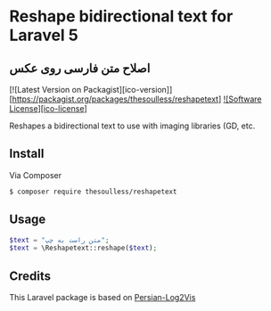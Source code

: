 # Reshape bidirectional text for Laravel 5
## اصلاح متن فارسی روی عکس


[![Latest Version on Packagist][ico-version]][https://packagist.org/packages/thesoulless/reshapetext]
[![Software License][ico-license]](LICENSE.md)

Reshapes a bidirectional text to use with imaging libraries (GD, etc.





## Install

Via Composer

``` bash
$ composer require thesoulless/reshapetext
```

## Usage

``` php
$text = "متن راست به چپ";
$text = \Reshapetext::reshape($text);
```


## Credits

This Laravel package is based on [Persian-Log2Vis](https://github.com/omid/Persian-Log2Vis)
